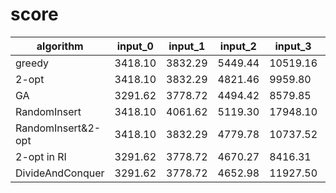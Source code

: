 # score

| algorithm          | input_0 | input_1 | input_2 | input_3  | input_4  | input_5   | input_6   |
| ------------------ | ------- | ------- | ------- | -------- | -------- | --------- | --------- |
| greedy             | 3418.10 | 3832.29 | 5449.44 | 10519.16 | 12684.06 | 25331.84  | 49892.05  |
| 2-opt              | 3418.10 | 3832.29 | 4821.46 | 9959.80  | 12578.42 | 24366.43  | 47988.87  |
| GA                 | 3291.62 | 3778.72 | 4494.42 | 8579.85  | 11251.08 | 33562.04  |           |
| RandomInsert       | 3418.10 | 4061.62 | 5119.30 | 17948.10 | 28696.91 | 110500.75 | 403022.49 |
| RandomInsert&2-opt | 3418.10 | 3832.29 | 4779.78 | 10737.52 | 16816.43 | 37496.29  | 102674.09 |
| 2-opt in RI        | 3291.62 | 3778.72 | 4670.27 | 8416.31  | 11803.58 | 21923.59  | 44484.03  |
| DivideAndConquer   | 3291.62 | 3778.72 | 4652.98 | 11927.50 | 15997.41 | 33616.89  | 66169.03  |

